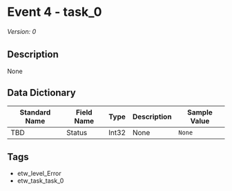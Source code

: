 # Event 4 - task_0
###### Version: 0

## Description
None

## Data Dictionary
|Standard Name|Field Name|Type|Description|Sample Value|
|---|---|---|---|---|
|TBD|Status|Int32|None|`None`|

## Tags
* etw_level_Error
* etw_task_task_0